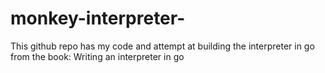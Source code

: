 # monkey-interpreter-
This github repo has my code and attempt at building the interpreter in go from the book: Writing an interpreter in go

